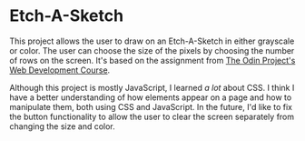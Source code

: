 # Etch-A-Sketch

This project allows the user to draw on an Etch-A-Sketch in either grayscale or color. The user can choose the size of the pixels by choosing the number of rows on the screen. It's based on the assignment from [The Odin Project's Web Development Course](https://theodinproject.com/courses/web-development-101/lessons/etch-a-sketch-project).

Although this project is mostly JavaScript, I learned _a lot_ about CSS. I think I have a better understanding of how elements appear on a page and how to manipulate them, both using CSS and JavaScript. In the future, I'd like to fix the button functionality to allow the user to clear the screen separately from changing the size and color.